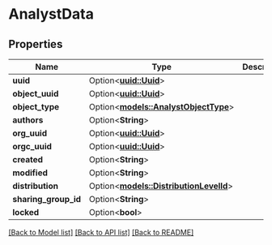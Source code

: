 # AnalystData

## Properties

Name | Type | Description | Notes
------------ | ------------- | ------------- | -------------
**uuid** | Option<[**uuid::Uuid**](uuid::Uuid.md)> |  | [optional]
**object_uuid** | Option<[**uuid::Uuid**](uuid::Uuid.md)> |  | [optional]
**object_type** | Option<[**models::AnalystObjectType**](AnalystObjectType.md)> |  | [optional]
**authors** | Option<**String**> |  | [optional]
**org_uuid** | Option<[**uuid::Uuid**](uuid::Uuid.md)> |  | [optional]
**orgc_uuid** | Option<[**uuid::Uuid**](uuid::Uuid.md)> |  | [optional]
**created** | Option<**String**> |  | [optional]
**modified** | Option<**String**> |  | [optional]
**distribution** | Option<[**models::DistributionLevelId**](DistributionLevelId.md)> |  | [optional]
**sharing_group_id** | Option<**String**> |  | [optional]
**locked** | Option<**bool**> |  | [optional]

[[Back to Model list]](../README.md#documentation-for-models) [[Back to API list]](../README.md#documentation-for-api-endpoints) [[Back to README]](../README.md)


